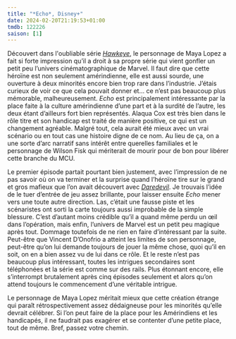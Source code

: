 ```yaml
---
title: "*Echo*, Disney+"
date: 2024-02-20T21:19:53+01:00
tmdb: 122226 
saison: [1]
---
```


Découvert dans l'oubliable série [*Hawkeye*](https://nicolasfurno.fr/serie/hawkeye-disney+/), le personnage de Maya Lopez a fait si forte impression qu’il a droit à sa propre série qui vient gonfler un petit peu l’univers cinématographique de Marvel. Il faut dire que cette héroïne est non seulement amérindienne, elle est aussi sourde, une ouverture à deux minorités encore bien trop rare dans l’industrie. J’étais curieux de voir ce que cela pouvait donner et… ce n’est pas beaucoup plus mémorable, malheureusement. *Echo* est principalement intéressante par la place faite à la culture amérindienne d’une part et à la surdité de l’autre, les deux étant d’ailleurs fort bien représentés. Alaqua Cox est très bien dans le rôle titre et son handicap est traité de manière positive, ce qui est un changement agréable. Malgré tout, cela aurait été mieux avec un vrai scénario ou en tout cas une histoire digne de ce nom. Au lieu de ça, on a une sorte d’arc narratif sans intérêt entre querelles familiales et le personnage de Wilson Fisk qui mériterait de mourir pour de bon pour libérer cette branche du MCU.

Le premier épisode partait pourtant bien justement, avec l’impression de ne pas savoir où on va terminer et la surprise quand l’héroïne tire sur le grand et gros mafieux que l’on avait découvert avec [*Daredevil*](https://voiretmanger.fr/daredevil-goddard-netflix/). Je trouvais l’idée de le tuer d’entrée de jeu assez brillante, pour laisser ensuite *Echo* mener vers une toute autre direction. Las, c’était une fausse piste et les scénaristes ont sorti la carte toujours aussi improbable de la simple blessure. C’est d’autant moins crédible qu’il a quand même perdu un œil dans l’opération, mais enfin, l’univers de Marvel est un petit peu magique après tout. Dommage toutefois de ne rien en faire d’intéressant par la suite. Peut-être que Vincent D’Onofrio a atteint les limites de son personnage, peut-être qu’on lui demande toujours de jouer la même chose, quoi qu’il en soit, on en a bien assez vu de lui dans ce rôle. Et le reste n’est pas beaucoup plus intéressant, toutes les intrigues secondaires sont téléphonées et la série est comme sur des rails. Plus étonnant encore, elle s’interrompt brutalement après cinq épisodes seulement et alors qu’on attend toujours le commencement d’une véritable intrigue. 

Le personnage de Maya Lopez méritait mieux que cette création étrange qui paraît rétrospectivement assez dédaigneuse pour les minorités qu’elle devrait célébrer. Si l’on peut faire de la place pour les Amérindiens et les handicapés, il ne faudrait pas exagérer et se contenter d’une petite place, tout de même. Bref, passez votre chemin. 
